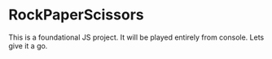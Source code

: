 # RockPaperScissors
This is a foundational JS project. It will be played entirely from console. Lets give it a go.